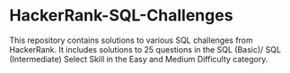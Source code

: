 # HackerRank-SQL-Challenges
This repository contains solutions to various SQL challenges from HackerRank. It includes solutions to 25 questions in the SQL (Basic)/ SQL (Intermediate) Select Skill in the Easy and Medium Difficulty category.
